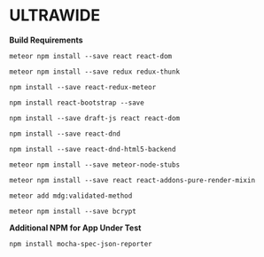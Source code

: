 # ULTRAWIDE

**Build Requirements**

`meteor npm install --save react react-dom`

`meteor npm install --save redux redux-thunk `

`npm install --save react-redux-meteor`

`npm install react-bootstrap --save`

`npm install --save draft-js react react-dom`

`npm install --save react-dnd`

`npm install --save react-dnd-html5-backend`

`meteor npm install --save meteor-node-stubs`

`meteor npm install --save react react-addons-pure-render-mixin`

`meteor add mdg:validated-method`

`meteor npm install --save bcrypt`

**Additional NPM for App Under Test**

`npm install mocha-spec-json-reporter`

